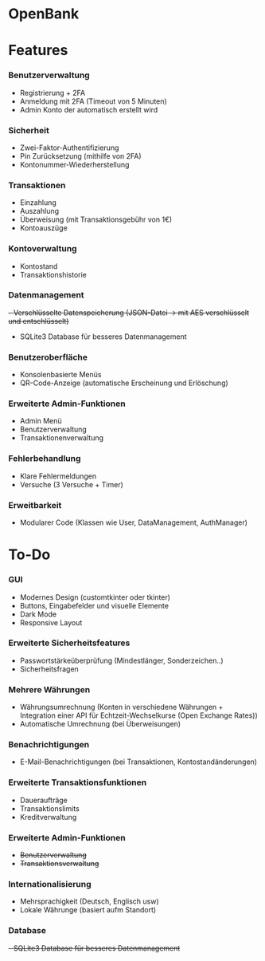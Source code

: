 # OpenBank
# Features
### Benutzerverwaltung
- Registrierung + 2FA
- Anmeldung mit 2FA (Timeout von 5 Minuten)
- Admin Konto der automatisch erstellt wird
### Sicherheit
- Zwei-Faktor-Authentifizierung
- Pin Zurücksetzung (mithilfe von 2FA)
- Kontonummer-Wiederherstellung
### Transaktionen
- Einzahlung
- Auszahlung
- Überweisung (mit Transaktionsgebühr von 1€)
- Kontoauszüge
### Kontoverwaltung
- Kontostand
- Transaktionshistorie
### Datenmanagement
~~- Verschlüsselte Datenspeicherung (JSON-Datei -> mit AES verschlüsselt und entschlüsselt)~~
- SQLite3 Database für besseres Datenmanagement
### Benutzeroberfläche
- Konsolenbasierte Menüs
- QR-Code-Anzeige (automatische Erscheinung und Erlöschung)
### Erweiterte Admin-Funktionen
- Admin Menü
- Benutzerverwaltung
- Transaktionenverwaltung
### Fehlerbehandlung
- Klare Fehlermeldungen
- Versuche (3 Versuche + Timer)
### Erweitbarkeit
- Modularer Code (Klassen wie User, DataManagement, AuthManager)

# To-Do
### GUI
- Modernes Design (customtkinter oder tkinter)
- Buttons, Eingabefelder und visuelle Elemente
- Dark Mode
- Responsive Layout
### Erweiterte Sicherheitsfeatures
- Passwortstärkeüberprüfung (Mindestlänger, Sonderzeichen..)
- Sicherheitsfragen 
### Mehrere Währungen
- Währungsumrechnung (Konten in verschiedene Währungen + Integration einer API für Echtzeit-Wechselkurse (Open Exchange Rates))
- Automatische Umrechnung (bei Überweisungen)
### Benachrichtigungen
- E-Mail-Benachrichtigungen (bei Transaktionen, Kontostandänderungen)
### Erweiterte Transaktionsfunktionen
- Daueraufträge
- Transaktionslimits
- Kreditverwaltung
### Erweiterte Admin-Funktionen
- ~~Benutzerverwaltung~~ 
- ~~Transaktionsverwaltung~~
### Internationalisierung
- Mehrsprachigkeit (Deutsch, Englisch usw)
- Lokale Währunge  (basiert aufm Standort)
### Database
~~- SQLite3 Database für besseres Datenmanagement~~